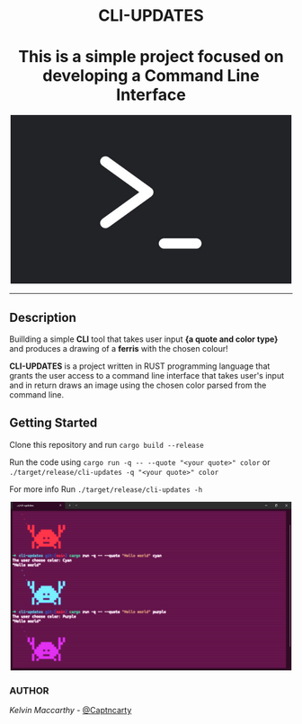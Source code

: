 <h1 align="center">CLI-UPDATES</h1>


<h1 align="center">This is a simple project focused on developing a Command Line Interface</h1>
<p align ="center">
    <img width="500" height="300" src="src/img/cli.jpg">
</p>

---------
## Description    

Buillding a simple **CLI** tool that takes user input **{a quote and color type}** and produces a drawing of a **ferris** with the chosen colour!

**CLI-UPDATES** is a project written in RUST programming language that grants the user access to a command line interface that takes user's input and in return draws an image using the chosen color parsed from the command line.

## Getting Started

Clone this repository and run `cargo build --release`

Run the code using `cargo run -q -- --quote "<your quote>" color`
or
`./target/release/cli-updates -q "<your quote>" color`

For more info Run `./target/release/cli-updates -h`

<p align ="center">
    <img width="500" height="300" src="src/img/ example.png">
</p>

### AUTHOR
*Kelvin Maccarthy* - [@Captncarty](https://github.com/Captncarty)
